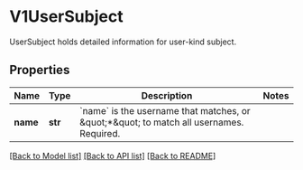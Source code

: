 # V1UserSubject

UserSubject holds detailed information for user-kind subject.
## Properties
Name | Type | Description | Notes
------------ | ------------- | ------------- | -------------
**name** | **str** | &#x60;name&#x60; is the username that matches, or \&quot;*\&quot; to match all usernames. Required. | 

[[Back to Model list]](../README.md#documentation-for-models) [[Back to API list]](../README.md#documentation-for-api-endpoints) [[Back to README]](../README.md)


